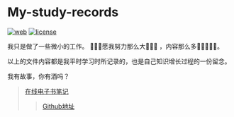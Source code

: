 # My-study-records
[![web](https://img.shields.io/badge/Preview-web-brightgreen.svg)](https://note.niefee.com/) [![license](https://img.shields.io/github/license/mashape/apistatus.svg)](https://github.com/Niefee/My-study-records/blob/master/LICENSE)


我只是做了一些微小的工作。 🐠🌹😝愿我努力那么大🤡😎😇 ，内容那么多👨‍💻‍👩‍🎓‍‍🐠。

以上的文件内容都是我平时学习时所记录的，也是自己知识增长过程的一份留念。

我有故事，你有酒吗？

>[在线电子书笔记](https://note.niefee.com/)
>>[Github地址](https://github.com/Niefee/My-study-records)
